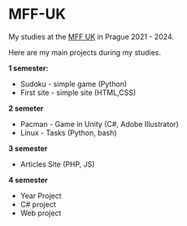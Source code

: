 # MFF-UK

My studies at the [MFF UK](https://www.mff.cuni.cz) in Prague 2021 - 2024.

Here are my main projects during my studies.

**1 semester:**
- Sudoku - simple game (Python)
- First site - simple site (HTML,CSS)

**2 semeter**

- Pacman - Game in Unity (C#, Adobe Illustrator)
- Linux - Tasks (Python, bash)

**3 semester**

- Articles Site (PHP, JS)

**4 semester**

- Year Project
- C# project
- Web project
